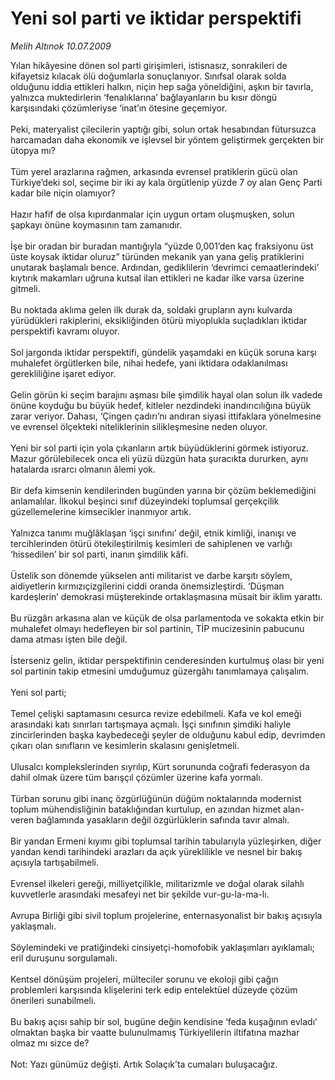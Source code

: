 # Yeni sol parti ve iktidar perspektifi

*Melih Altınok 10.07.2009*

<div class="taraf_structure_2col_1zq">
<div class="margen_n">



 <p>Yılan hikâyesine dönen sol parti girişimleri, istisnasız, sonrakileri de kifayetsiz kılacak ölü doğumlarla sonuçlanıyor. Sınıfsal olarak solda olduğunu iddia ettikleri halkın, niçin hep sağa yöneldiğini, aşkın bir tavırla, yalnızca muktedirlerin ‘fenalıklarına’ bağlayanların bu kısır döngü karşısındaki çözümleriyse ‘inat’ın ötesine geçemiyor. <br/><br/>Peki, materyalist çilecilerin yaptığı gibi, solun ortak hesabından fütursuzca harcamadan daha ekonomik ve işlevsel bir yöntem geliştirmek gerçekten bir ütopya mı? <br/><br/>Tüm yerel arazlarına rağmen, arkasında evrensel pratiklerin gücü olan Türkiye’deki sol, seçime bir iki ay kala örgütlenip yüzde 7 oy alan Genç Parti kadar bile niçin olamıyor? <br/><br/>Hazır hafif de olsa kıpırdanmalar için uygun ortam oluşmuşken, solun şapkayı önüne koymasının tam zamanıdır. <br/><br/>İşe bir oradan bir buradan mantığıyla “yüzde 0,001’den kaç fraksiyonu üst üste koysak iktidar oluruz” türünden mekanik yan yana geliş pratiklerini unutarak başlamalı bence. Ardından, gediklilerin ‘devrimci cemaatlerindeki’ kıytırık makamları uğruna kutsal ilan ettikleri ne kadar ilke varsa üzerine gitmeli. <br/><br/>Bu noktada aklıma gelen ilk durak da, soldaki grupların aynı kulvarda yürüdükleri rakiplerini, eksikliğinden ötürü miyoplukla suçladıkları iktidar perspektifi kavramı oluyor. <br/><br/>Sol jargonda iktidar perspektifi, gündelik yaşamdaki en küçük soruna karşı muhalefet örgütlerken bile, nihai hedefe, yani iktidara odaklanılması gerekliliğine işaret ediyor. <br/><br/>Gelin görün ki seçim barajını aşması bile şimdilik hayal olan solun ilk vadede önüne koyduğu bu büyük hedef, kitleler nezdindeki inandırıcılığına büyük zarar veriyor. Dahası, ‘Çingen çadırı’nı andıran siyasi ittifaklara yönelmesine ve evrensel ölçekteki niteliklerinin silikleşmesine neden oluyor. <br/><br/>Yeni bir sol parti için yola çıkanların artık büyüdüklerini görmek istiyoruz. Mazur görülebilecek onca eli yüzü düzgün hata şuracıkta dururken, aynı hatalarda ısrarcı olmanın âlemi yok. <br/><br/>Bir defa kimsenin kendilerinden bugünden yarına bir çözüm beklemediğini anlamalılar. İlkokul beşinci sınıf düzeyindeki toplumsal gerçekçilik güzellemelerine kimsecikler inanmıyor artık. <br/><br/>Yalnızca tanımı muğlâklaşan ‘işçi sınıfını’ değil, etnik kimliği, inanışı ve tercihlerinden ötürü ötekileştirilmiş kesimleri de sahiplenen ve varlığı ‘hissedilen’ bir sol parti, inanın şimdilik kâfi. <br/><br/>Üstelik son dönemde yükselen anti militarist ve darbe karşıtı söylem, aidiyetlerin kırmızıçizgilerini ciddi oranda önemsizleştirdi. ‘Düşman kardeşlerin’ demokrasi müşterekinde ortaklaşmasına müsait bir iklim yarattı. <br/><br/>Bu rüzgârı arkasına alan ve küçük de olsa parlamentoda ve sokakta etkin bir muhalefet olmayı hedefleyen bir sol partinin, TİP mucizesinin pabucunu dama atması işten bile değil. <br/><br/>İsterseniz gelin, iktidar perspektifinin cenderesinden kurtulmuş olası bir yeni sol partinin takip etmesini umduğumuz güzergâhı tanımlamaya çalışalım. <br/><br/>Yeni sol parti; <br/><br/>Temel çelişki saptamasını cesurca revize edebilmeli. Kafa ve kol emeği arasındaki katı sınırları tartışmaya açmalı. İşçi sınıfının şimdiki haliyle zincirlerinden başka kaybedeceği şeyler de olduğunu kabul edip, devrimden çıkarı olan sınıfların ve kesimlerin skalasını genişletmeli. <br/><br/>Ulusalcı komplekslerinden sıyrılıp, Kürt sorununda coğrafi federasyon da dahil olmak üzere tüm barışçıl çözümler üzerine kafa yormalı. <br/><br/>Türban sorunu gibi inanç özgürlüğünün düğüm noktalarında modernist toplum mühendisliğinin bataklığından kurtulup, en azından hizmet alan-veren bağlamında yasakların değil özgürlüklerin safında tavır almalı. <br/><br/>Bir yandan Ermeni kıyımı gibi toplumsal tarihin tabularıyla yüzleşirken, diğer yandan kendi tarihindeki arazları da açık yüreklilikle ve nesnel bir bakış açısıyla tartışabilmeli. <br/><br/>Evrensel ilkeleri gereği, milliyetçilikle, militarizmle ve doğal olarak silahlı kuvvetlerle arasındaki mesafeyi net bir şekilde vur-gu-la-ma-lı. <br/><br/>Avrupa Birliği gibi sivil toplum projelerine, enternasyonalist bir bakış açısıyla yaklaşmalı. <br/><br/>Söylemindeki ve pratiğindeki cinsiyetçi-homofobik yaklaşımları ayıklamalı; eril duruşunu sorgulamalı. <br/><br/>Kentsel dönüşüm projeleri, mülteciler sorunu ve ekoloji gibi çağın problemleri karşısında klişelerini terk edip entelektüel düzeyde çözüm önerileri sunabilmeli. <br/><br/>Bu bakış açısı sahip bir sol, bugüne değin kendisine ‘feda kuşağının evladı’ olmaktan başka bir vaatte bulunulmamış Türkiyelilerin iltifatına mazhar olmaz mı sizce de? <br/><br/>Not: Yazı günümüz değişti. Artık Solaçık’ta cumaları buluşacağız.</p>
<br/>
<br/>
<br/>



<br/>


<div id="taraf_not">
</div>

</div>


</div>

